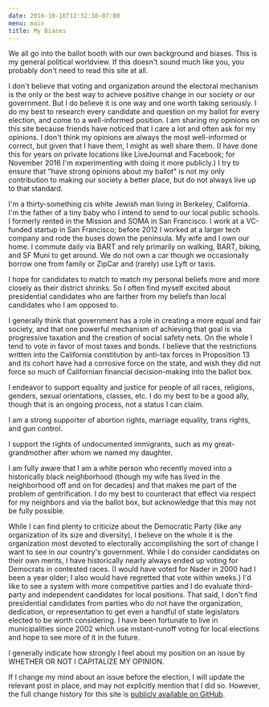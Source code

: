 ```yaml
---
date: 2016-10-16T12:32:38-07:00
menu: main
title: My Biases
---
```


We all go into the ballot booth with our own background and biases. This is my
general political worldview. If this doesn't sound much like you, you probably
don't need to read this site at all.

I don't believe that voting and organization around the electoral mechanism is
the only or the best way to achieve positive change in our society or our
government. But I do believe it is one way and one worth taking seriously.  I do
my best to research every candidate and question on my ballot for every
election, and come to a well-informed position. I am sharing my opinions on this
site because friends have noticed that I care a lot and often ask for my
opinions. I don't think my opinions are always the most well-informed or
correct, but given that I have them, I might as well share them. (I have done
this for years on private locations like LiveJournal and Facebook; for November
2016 I'm experimenting with doing it more publicly.) I try to ensure that "have
strong opinions about my ballot" is not my only contribution to making our
society a better place, but do not always live up to that standard.

I'm a thirty-something cis white Jewish man living in Berkeley, California. I'm
the father of a tiny baby who I intend to send to our local public schools. I
formerly rented in the Mission and SOMA in San Francisco. I work at a VC-funded
startup in San Francisco; before 2012 I worked at a larger tech company and rode
the buses down the peninsula. My wife and I own our home. I commute daily via
BART and rely primarily on walking, BART, biking, and SF Muni to get around. We
do not own a car though we occasionally borrow one from family or ZipCar and
(rarely) use Lyft or taxis.

I hope for candidates to match to match my personal beliefs more and more
closely as their district shrinks.  So I often find myself excited about
presidential candidates who are farther from my beliefs than local candidates
who I am opposed to.

I generally think that government has a role in creating a more equal and fair
society, and that one powerful mechanism of achieving that goal is via
progressive taxation and the creation of social safety nets.  On the whole I
tend to vote in favor of most taxes and bonds.  I believe that the restrictions
written into the California constitution by anti-tax forces in Proposition 13
and its cohort have had a corrosive force on the state, and wish they did not
force so much of Californian financial decision-making into the ballot box.

I endeavor to support equality and justice for people of all races, religions,
genders, sexual orientations, classes, etc. I do my best to be a good ally,
though that is an ongoing process, not a status I can claim.


I am a strong supporter of abortion rights, marriage equality, trans rights, and
gun control.

I support the rights of undocumented immigrants, such as my great-grandmother
after whom we named my daughter.

I am fully aware that I am a white person who recently moved into a historically
black neighborhood (though my wife has lived in the neighborhood off and on for
decades) and that makes me part of the problem of gentrification. I do my best
to counteract that effect via respect for my neighbors and via the ballot box,
but acknowledge that this may not be fully possible.

While I can find plenty to criticize about the Democratic Party (like any
organization of its size and diversity), I believe on the whole it is the
organization most devoted to electorally accomplishing the sort of change I want
to see in our country's government.  While I do consider candidates on their own
merits, I have historically nearly always ended up voting for Democrats in
contested races.  (I would have voted for Nader in 2000 had I been a year older;
I also would have regretted that vote within weeks.) I'd like to see a system
with more competitive parties and I do evaluate third-party and independent
candidates for local positions. That said, I don't find presidential candidates
from parties who do not have the organization, dedication, or representation to
get even a handful of state legislators elected to be worth considering.  I have
been fortunate to live in municipalities since 2002 which use instant-runoff
voting for local elections and hope to see more of it in the future.

I generally indicate how strongly I feel about my position on an issue by
WHETHER OR NOT I CAPITALIZE MY OPINION.

If I change my mind about an issue before the election, I will update the
relevant post in place, and may not explicitly mention that I did so. However,
the full change history for this site
is
[publicly available on GitHub](https://github.com/glasser/vote.davidglasser.net).
